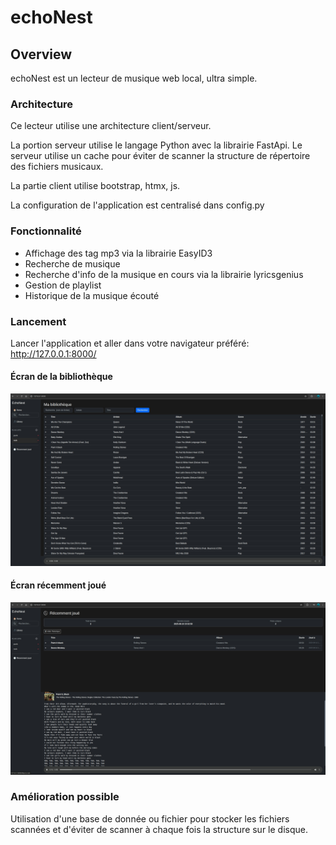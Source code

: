 # echoNest

## Overview
echoNest est un lecteur de musique web local, ultra simple.

### Architecture

Ce lecteur utilise une architecture client/serveur. 

La portion serveur utilise le langage Python avec la librairie FastApi.
Le serveur utilise un cache pour éviter de scanner la structure de répertoire des fichiers musicaux.

La partie client utilise bootstrap, htmx, js.

La configuration de l'application est centralisé dans config.py

### Fonctionnalité

* Affichage des tag mp3 via la librairie EasyID3
* Recherche de musique
* Recherche d'info de la musique en cours via la librairie lyricsgenius
* Gestion de playlist
* Historique de la musique écouté

### Lancement

Lancer l'application et aller dans votre navigateur préféré: http://127.0.0.1:8000/

#### Écran de la bibliothèque

![echoNest library screen](https://raw.githubusercontent.com/marccollin/echonest/master/echoNest_library.jpg)

#### Écran récemment joué

![echoNest library screen](https://raw.githubusercontent.com/marccollin/echonest/master/echoNest_history.jpg)

### Amélioration possible
Utilisation d'une base de donnée ou fichier pour stocker les fichiers scannées et d'éviter de scanner à chaque fois la structure sur le disque.
